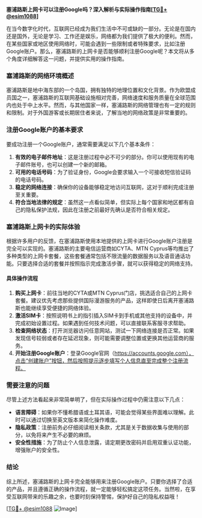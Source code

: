 **塞浦路斯上网卡可以注册Google吗？深入解析与实际操作指南[[TG💪+ @esim1088](https://t.me/s/esim1088)]**

在当今数字化时代，互联网已经成为我们生活中不可或缺的一部分。无论是在国内还是国外，无论是学习、工作还是娱乐，网络都为我们提供了极大的便利。然而，在某些国家或地区使用网络时，可能会遇到一些限制或者特殊要求，比如注册Google账户。那么，塞浦路斯的上网卡是否能够顺利注册Google呢？本文将从多个角度详细解答这一问题，并提供实用的操作指南。

### 塞浦路斯的网络环境概述

塞浦路斯是地中海东部的一个岛国，拥有独特的地理位置和文化背景。作为欧盟成员国之一，塞浦路斯的互联网基础设施相对完善，网络速度和服务质量在全球范围内也处于中上水平。然而，与其他国家一样，塞浦路斯的网络管理也有一定的规则和限制。对于外国游客或长期居住者来说，了解当地的网络政策是非常重要的。

### 注册Google账户的基本要求

要成功注册一个Google账户，通常需要满足以下几个基本条件：

1. **有效的电子邮件地址**：这是注册过程中必不可少的部分。你可以使用现有的电子邮件账号，也可以创建一个新的邮箱。
2. **可用的电话号码**：为了验证身份，Google会要求输入一个可接收短信验证码的电话号码。
3. **稳定的网络连接**：确保你的设备能够稳定地访问互联网，这对于顺利完成注册至关重要。
4. **符合当地法律的规定**：虽然这一点看似简单，但实际上每个国家和地区都有自己的隐私保护法规，因此在注册之前最好先确认是否符合相关规定。

### 塞浦路斯上网卡的实际体验

根据许多用户的反馈，在塞浦路斯使用本地提供的上网卡进行Google账户注册是完全可以实现的。塞浦路斯的主要电信运营商如CYTA、MTN Cyprus等均推出了多种类型的上网卡套餐，这些套餐通常包括不限流量的数据服务以及语音通话功能。只要选择合适的套餐并按照指示完成激活步骤，就可以获得稳定的网络支持。

#### 具体操作流程

1. **购买上网卡**：前往当地的CYTA或MTN Cyprus门店，挑选适合自己的上网卡套餐。建议优先考虑那些提供国际漫游服务的产品，这样即使日后离开塞浦路斯也能继续享受便捷的网络体验。
2. **激活SIM卡**：按照说明书上的指引插入SIM卡到手机或其他支持的设备中，并完成初始设置过程。如果遇到任何技术问题，可以直接联系客服寻求帮助。
3. **检查网络状态**：打开浏览器访问任意网站，测试一下网络连接是否正常。如果发现信号较弱或者存在延迟现象，则可能需要调整位置或更换其他运营商的服务。
4. **开始注册Google账户**：登录Google官网（https://accounts.google.com），点击“创建账户”按钮，然后按照提示逐步填写个人信息直至完成整个注册流程。

### 需要注意的问题

尽管上述方法看起来非常简单明了，但在实际操作过程中仍需注意以下几点：

- **语言障碍**：如果你不懂希腊语或土耳其语，可能会觉得某些界面难以理解。此时可以通过切换至英文版本来简化操作难度。
- **隐私政策**：注册前务必仔细阅读相关条款，尤其是关于数据收集与使用的部分，以免将来产生不必要的麻烦。
- **安全性措施**：为了防止个人信息泄露，请定期更改密码并启用双重认证功能，增强账户的安全性。

### 结论

综上所述，塞浦路斯的上网卡完全能够用来注册Google账户。只要你选择了合适的产品，并且遵循正确的操作流程，就一定能够轻松搞定这项任务。当然啦，在享受互联网带来的乐趣之余，也要时刻保持警惕，保护好自己的隐私权益哦！

[[TG💪+ @esim1088](https://t.me/s/esim1088) ![Image](https://i.postimg.cc/4NQfJmqS/Snipaste-2025-05-13-00-14-12.png)]